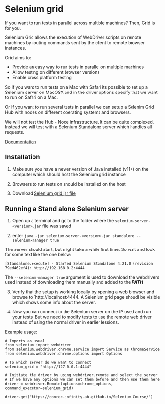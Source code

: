 # Selenium grid
If you want to run tests in parallel across multiple machines? Then, Grid is for you.

Selenium Grid allows the execution of WebDriver scripts on remote machines by routing commands sent by the client to remote browser instances.

Grid aims to:

* Provide an easy way to run tests in parallel on multiple machines
* Allow testing on different browser versions
* Enable cross platform testing

So if you want to run tests on a Mac with Safari its possible to set up a Selenium server on MacOSX and in the driver options specify that we want to run on Safari on a Mac. 

Or If you want to run several tests in parallel we can setup a Selenim Grid Hub with nodes on different operating systems and browsers.

We will not test the Hub - Node infrastructure. It can be quite complexed. Instead we will test with a Selenium Standalone server which handles all requests.

[Documentation](https://www.selenium.dev/documentation/grid/)

## Installation
1. Make sure you have a newer version of Java installed (v11+) on the computer which should host the Selenium grid instance

2. Browsers to run tests on should be installed on the host

3. Download [Selenium grid jar file](https://www.selenium.dev/downloads/)

## Running a Stand alone Selenium server
1. Open up a terminal and go to the folder where the `selenium-server-<version>.jar` file was saved

2. enter `java -jar selenium-server-<version>.jar standalone --selenium-manager true` 

The server should start, but might take a while first time. So wait and look for some text like the one below:

`[Standalone.execute] - Started Selenium Standalone 4.21.0 (revision 79ed462ef4): http://192.168.0.2:4444`

The `--selenium-manager true` argument is used to download the webdrivers used instead of downloading them manually and added to the **_PATH_**

3. Verify that the setup is working locally by opening a web browser and browse to `http://localhost:4444. A Selenium grid page shoudl be visible which shows some info about the server. 

4. Now you can connect to the Selenium server on the IP used and run your tests. But we need to modify tests to use the remote web driver instead of using the normal driver in earlier lessions.

Example usage:

```
# Imports as usual
from selenium import webdriver
from selenium.webdriver.chrome.service import Service as ChromeService
from selenium.webdriver.chrome.options import Options

# To which server do we want to connect
selenium_grid = "http://127.0.0.1:4444"

# Initiate the driver by using webdriver.remote and select the server 
# If we have any options we can set them before and then use them here
driver = webdriver.Remote(options=chrome_options, command_executor=selenium_grid)

driver.get("https://conrec-infinity-ab.github.io/Selenium-Course/")
```
